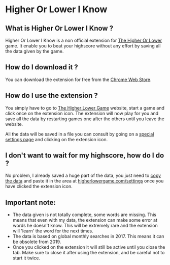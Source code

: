 # Higher Or Lower I Know

## What is Higher Or Lower I Know ?
Higher Or Lower I Know is a non official extension for [The Higher Or Lower](www.higherlowergame.com) game. It enable you to beat your highscore without any effort by saving all the data given by the game.

## How do I download it ?

You can download the extension for free from the [Chrome Web Store](https://chrome.google.com/webstore/detail/higher-or-lower-i-know/iamaolggopenjoekedhikgoedhhenphg).

## How do I use the extension ?
You simply have to go to [The Higher Lower Game](http://www.higherlowergame.com/) website, start a game and click once on the extension icon. The extension will now play for you and save all the data by restarting games one after the others until you leave the website.

All the data will be saved in a file you can consult by going on a [special settings page](www.higherlowergame.com/settings) and clicking on the extension icon.

## I don't want to wait for my highscore, how do I do ?
No problem, I already saved a huge part of the data, you just need to [copy the data](www.pastebin.com/z7Z2MhfM) and paste it in the area at [higherlowergame.com/settings](www.higherlowergame.com/settings) once you have clicked the extension icon.

## Important note:
- The data given is not totally complete, some words are missing. This means that even with my data, the extension can make some error at words he doesn't know. This will be extremely rare and the extension will 'learn' the word for the next times.
- The data is based on global monthly searches in 2017. This means it can be obsolete from 2019.
- Once you clicked on the extension it will still be active until you close the tab. Make sure to close it after using the extension, and be careful not to start it twice.
